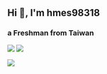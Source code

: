 ## Hi 👋, I'm hmes98318

### a Freshman from Taiwan  

![](https://github-profile-summary-cards.vercel.app/api/cards/stats?username=hmes98318&theme=default)
![](https://github-profile-summary-cards.vercel.app/api/cards/repos-per-language?username=hmes98318&theme=default)  

![](https://github-profile-summary-cards.vercel.app/api/cards/profile-details?username=hmes98318&theme=default)  


<!--
**hmes98318/hmes98318** is a ✨ _special_ ✨ repository because its `README.md` (this file) appears on your GitHub profile.

Here are some ideas to get you started:

- 🔭 I’m currently working on ...
- 🌱 I’m currently learning ...
- 👯 I’m looking to collaborate on ...
- 🤔 I’m looking for help with ...
- 💬 Ask me about ...
- 📫 How to reach me: ...
- 😄 Pronouns: ...
- ⚡ Fun fact: ...
-->
